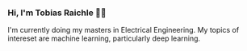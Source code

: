 ### Hi, I'm Tobias Raichle 👋🏻
I'm currently doing my masters in Electrical Engineering. My topics of intereset are machine learning, particularly deep learning.
